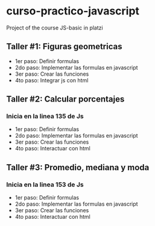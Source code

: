 # curso-practico-javascript

Project of the course JS-basic in platzi

## Taller #1: Figuras geometricas

- 1er paso: Definir formulas
- 2do paso: Implementar las formulas en javascript
- 3er paso: Crear las funciones
- 4to paso: Integrar js con html

## Taller #2: Calcular porcentajes

### Inicia en la linea 135 de Js

- 1er paso: Definir formulas
- 2do paso: Implementar las formulas en javascript
- 3er paso: Crear las funciones
- 4to paso: Interactuar con html

## Taller #3: Promedio, mediana y moda

### Inicia en la linea 153 de Js

- 1er paso: Definir formulas
- 2do paso: Implementar las formulas en javascript
- 3er paso: Crear las funciones
- 4to paso: Interactuar con html
